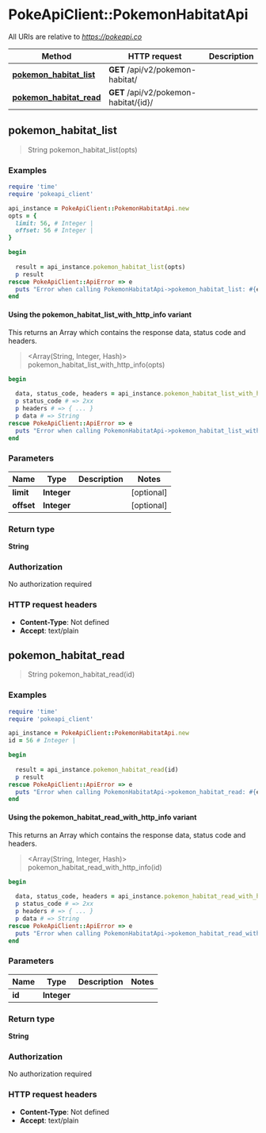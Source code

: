 # PokeApiClient::PokemonHabitatApi

All URIs are relative to *https://pokeapi.co*

| Method | HTTP request | Description |
| ------ | ------------ | ----------- |
| [**pokemon_habitat_list**](PokemonHabitatApi.md#pokemon_habitat_list) | **GET** /api/v2/pokemon-habitat/ |  |
| [**pokemon_habitat_read**](PokemonHabitatApi.md#pokemon_habitat_read) | **GET** /api/v2/pokemon-habitat/{id}/ |  |


## pokemon_habitat_list

> String pokemon_habitat_list(opts)



### Examples

```ruby
require 'time'
require 'pokeapi_client'

api_instance = PokeApiClient::PokemonHabitatApi.new
opts = {
  limit: 56, # Integer | 
  offset: 56 # Integer | 
}

begin
  
  result = api_instance.pokemon_habitat_list(opts)
  p result
rescue PokeApiClient::ApiError => e
  puts "Error when calling PokemonHabitatApi->pokemon_habitat_list: #{e}"
end
```

#### Using the pokemon_habitat_list_with_http_info variant

This returns an Array which contains the response data, status code and headers.

> <Array(String, Integer, Hash)> pokemon_habitat_list_with_http_info(opts)

```ruby
begin
  
  data, status_code, headers = api_instance.pokemon_habitat_list_with_http_info(opts)
  p status_code # => 2xx
  p headers # => { ... }
  p data # => String
rescue PokeApiClient::ApiError => e
  puts "Error when calling PokemonHabitatApi->pokemon_habitat_list_with_http_info: #{e}"
end
```

### Parameters

| Name | Type | Description | Notes |
| ---- | ---- | ----------- | ----- |
| **limit** | **Integer** |  | [optional] |
| **offset** | **Integer** |  | [optional] |

### Return type

**String**

### Authorization

No authorization required

### HTTP request headers

- **Content-Type**: Not defined
- **Accept**: text/plain


## pokemon_habitat_read

> String pokemon_habitat_read(id)



### Examples

```ruby
require 'time'
require 'pokeapi_client'

api_instance = PokeApiClient::PokemonHabitatApi.new
id = 56 # Integer | 

begin
  
  result = api_instance.pokemon_habitat_read(id)
  p result
rescue PokeApiClient::ApiError => e
  puts "Error when calling PokemonHabitatApi->pokemon_habitat_read: #{e}"
end
```

#### Using the pokemon_habitat_read_with_http_info variant

This returns an Array which contains the response data, status code and headers.

> <Array(String, Integer, Hash)> pokemon_habitat_read_with_http_info(id)

```ruby
begin
  
  data, status_code, headers = api_instance.pokemon_habitat_read_with_http_info(id)
  p status_code # => 2xx
  p headers # => { ... }
  p data # => String
rescue PokeApiClient::ApiError => e
  puts "Error when calling PokemonHabitatApi->pokemon_habitat_read_with_http_info: #{e}"
end
```

### Parameters

| Name | Type | Description | Notes |
| ---- | ---- | ----------- | ----- |
| **id** | **Integer** |  |  |

### Return type

**String**

### Authorization

No authorization required

### HTTP request headers

- **Content-Type**: Not defined
- **Accept**: text/plain

